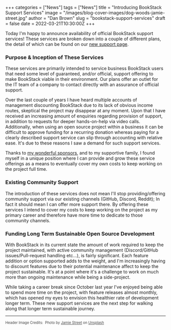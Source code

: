 +++
categories = ["News"]
tags = ["News"]
title = "Introducing BookStack Support Services"
image = "/images/blog-cover-images/dog-woods-jamie-street.jpg"
author = "Dan Brown"
slug = "bookstack-support-services"
draft = false
date = 2022-03-21T10:30:00Z
+++

Today I'm happy to announce availability of official BookStack support services!
These services are broken down into a couple of different plans, the detail
of which can be found on our [new support page](/support/).

### Purpose & Inception of These Services

These services are primarily intended to service business BookStack users that need some level
of guaranteed, and/or official, support offering to make BookStack viable in their environment.
Our plans offer an outlet for the IT team of a company to contact directly with an assurance of official support.

Over the last couple of years I have heard multiple accounts of management discounting BookStack due to its
lack of obvious income routes, skeptical the project may disappear at any moment.
Upon that I have received an increasing amount of enquiries regarding provision of support, in addition to requests for deeper
hands-on-help via video calls. 
Additionally, when using an open source project within a business it can be difficult to approve funding for a recurring donation
whereas paying for a clearly described support service can slip through accounting with relative ease.
It's due to these reasons I saw a demand for such support services.

Thanks to [my wonderful sponsors](https://github.com/sponsors/ssddanbrown), and to my supportive family, I found myself in
a unique position where I can provide and grow these service offerings as a means to eventually cover
my own costs to keep working on the project full time.

### Existing Community Support

The introduction of these services does not mean I'll stop providing/offering community support via 
our existing channels (GitHub, Discord, Reddit); In fact it should mean I can offer more support there.
By offering these services I intend to cover my costs to keep working on the project as my primary
career and therefore have more time to dedicate to those community channels.

### Funding Long Term Sustainable Open Source Development

With BookStack in its current state the amount of work required to keep the project
maintained, with active community management (Discord/GitHub issues/Pull-request handling etc...), is fairly 
significant. Each feature addition or option supported adds to the weight, and I'm increasingly having to
discount features due to their potential maintenance affect to keep the project sustainable. 
It's at a point where it's a challenge to work on much more than ongoing maintenance while being a side-project.

While taking a career break since October last year I've enjoyed being able to spend more time on the project, 
with feature releases almost monthly, which has opened my eyes to envision this healthier rate of development longer 
term. These new support services are the next step for walking along that longer term sustainable journey.

---
  
<span style="font-size: 0.8em;opacity:0.8;">Header Image Credits: &nbsp;<span>Photo by <a href="https://unsplash.com/@jamie452?utm_source=unsplash&utm_medium=referral&utm_content=creditCopyText">Jamie Street</a> on <a href="https://unsplash.com/?utm_source=unsplash&utm_medium=referral&utm_content=creditCopyText">Unsplash</a>
  </span></span>